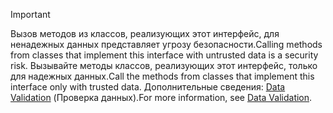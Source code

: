 > [!IMPORTANT]
> <span data-ttu-id="bdab6-101">Вызов методов из классов, реализующих этот интерфейс, для ненадежных данных представляет угрозу безопасности.</span><span class="sxs-lookup"><span data-stu-id="bdab6-101">Calling methods from classes that implement this interface with untrusted data is a security risk.</span></span> <span data-ttu-id="bdab6-102">Вызывайте методы классов, реализующих этот интерфейс, только для надежных данных.</span><span class="sxs-lookup"><span data-stu-id="bdab6-102">Call the methods from classes that implement this interface only with trusted data.</span></span> <span data-ttu-id="bdab6-103">Дополнительные сведения: [Data Validation](https://www.owasp.org/index.php/Data_Validation) (Проверка данных).</span><span class="sxs-lookup"><span data-stu-id="bdab6-103">For more information, see [Data Validation](https://www.owasp.org/index.php/Data_Validation).</span></span>
